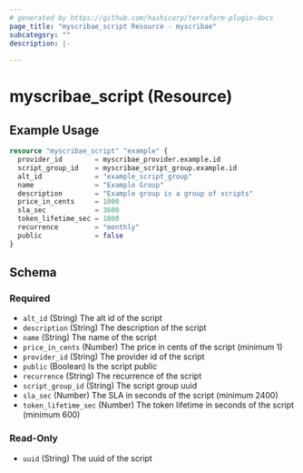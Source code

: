 ```yaml
---
# generated by https://github.com/hashicorp/terraform-plugin-docs
page_title: "myscribae_script Resource - myscribae"
subcategory: ""
description: |-
  
---
```


# myscribae_script (Resource)



## Example Usage

```terraform
resource "myscribae_script" "example" {
  provider_id        = myscribae_provider.example.id
  script_group_id    = myscribae_script_group.example.id
  alt_id             = "example_script_group"
  name               = "Example Group"
  description        = "Example group is a group of scripts"
  price_in_cents     = 1000
  sla_sec            = 3600
  token_lifetime_sec = 1800
  recurrence         = "monthly"
  public             = false
}
```

<!-- schema generated by tfplugindocs -->
## Schema

### Required

- `alt_id` (String) The alt id of the script
- `description` (String) The description of the script
- `name` (String) The name of the script
- `price_in_cents` (Number) The price in cents of the script (minimum 1)
- `provider_id` (String) The provider id of the script
- `public` (Boolean) Is the script public
- `recurrence` (String) The recurrence of the script
- `script_group_id` (String) The script group uuid
- `sla_sec` (Number) The SLA in seconds of the script (minimum 2400)
- `token_lifetime_sec` (Number) The token lifetime in seconds of the script (minimum 600)

### Read-Only

- `uuid` (String) The uuid of the script
